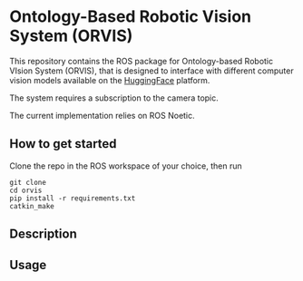 # Ontology-Based Robotic Vision System (ORVIS)


This repository contains the ROS package for Ontology-based Robotic VIsion System (ORVIS), that is designed to interface with different computer vision models available on the [HuggingFace](https://huggingface.co/) platform.

The system requires a subscription to the camera topic.

The current implementation relies on ROS Noetic.

## How to get started

Clone the repo in the ROS workspace of your choice, then run

```cd <your_catkin_workspace>
git clone 
cd orvis
pip install -r requirements.txt
catkin_make
```

## Description

## Usage

